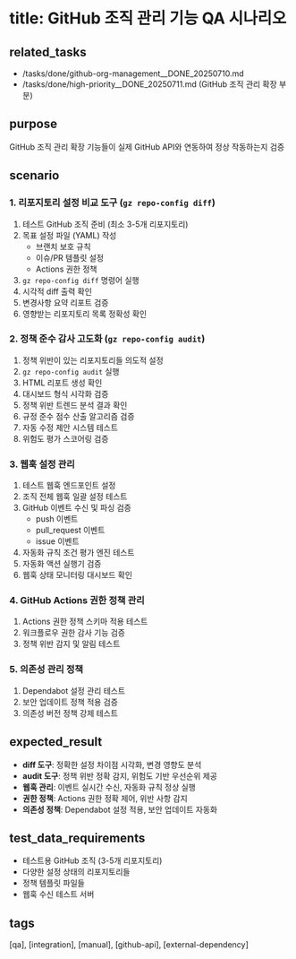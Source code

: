 # title: GitHub 조직 관리 기능 QA 시나리오

## related_tasks
- /tasks/done/github-org-management__DONE_20250710.md
- /tasks/done/high-priority__DONE_20250711.md (GitHub 조직 관리 확장 부분)

## purpose  
GitHub 조직 관리 확장 기능들이 실제 GitHub API와 연동하여 정상 작동하는지 검증

## scenario

### 1. 리포지토리 설정 비교 도구 (`gz repo-config diff`)
1. 테스트 GitHub 조직 준비 (최소 3-5개 리포지토리)
2. 목표 설정 파일 (YAML) 작성
   - 브랜치 보호 규칙
   - 이슈/PR 템플릿 설정
   - Actions 권한 정책
3. `gz repo-config diff` 명령어 실행
4. 시각적 diff 출력 확인
5. 변경사항 요약 리포트 검증
6. 영향받는 리포지토리 목록 정확성 확인

### 2. 정책 준수 감사 고도화 (`gz repo-config audit`)
1. 정책 위반이 있는 리포지토리들 의도적 설정
2. `gz repo-config audit` 실행
3. HTML 리포트 생성 확인
4. 대시보드 형식 시각화 검증
5. 정책 위반 트렌드 분석 결과 확인
6. 규정 준수 점수 산출 알고리즘 검증
7. 자동 수정 제안 시스템 테스트
8. 위험도 평가 스코어링 검증

### 3. 웹훅 설정 관리
1. 테스트 웹훅 엔드포인트 설정
2. 조직 전체 웹훅 일괄 설정 테스트
3. GitHub 이벤트 수신 및 파싱 검증
   - push 이벤트
   - pull_request 이벤트  
   - issue 이벤트
4. 자동화 규칙 조건 평가 엔진 테스트
5. 자동화 액션 실행기 검증
6. 웹훅 상태 모니터링 대시보드 확인

### 4. GitHub Actions 권한 정책 관리
1. Actions 권한 정책 스키마 적용 테스트
2. 워크플로우 권한 감사 기능 검증
3. 정책 위반 감지 및 알림 테스트

### 5. 의존성 관리 정책
1. Dependabot 설정 관리 테스트
2. 보안 업데이트 정책 적용 검증
3. 의존성 버전 정책 강제 테스트

## expected_result
- **diff 도구**: 정확한 설정 차이점 시각화, 변경 영향도 분석
- **audit 도구**: 정책 위반 정확 감지, 위험도 기반 우선순위 제공
- **웹훅 관리**: 이벤트 실시간 수신, 자동화 규칙 정상 실행
- **권한 정책**: Actions 권한 정확 제어, 위반 사항 감지
- **의존성 정책**: Dependabot 설정 적용, 보안 업데이트 자동화

## test_data_requirements
- 테스트용 GitHub 조직 (3-5개 리포지토리)
- 다양한 설정 상태의 리포지토리들
- 정책 템플릿 파일들
- 웹훅 수신 테스트 서버

## tags
[qa], [integration], [manual], [github-api], [external-dependency]